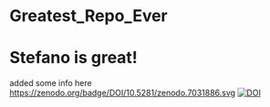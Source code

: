# Greatest_Repo_Ever

# Stefano is great!
added some info here
https://zenodo.org/badge/DOI/10.5281/zenodo.7031886.svg 
[![DOI](https://zenodo.org/badge/{github_id}.svg)](https://zenodo.org/badge/latestdoi/{github_id})
